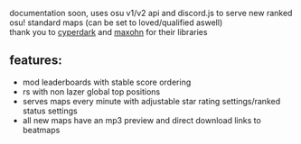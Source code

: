 documentation soon, uses osu v1/v2 api and discord.js to serve new ranked osu! standard maps (can be set to loved/qualified aswell) \
thank you to [cyperdark](https://github.com/cyperdark/osu-api-extended) and [maxohn](https://github.com/MaxOhn/rosu-pp) for their libraries 
## features: 
- mod leaderboards with stable score ordering
- rs with non lazer global top positions
- serves maps every minute with adjustable star rating settings/ranked status settings
- all new maps have an mp3 preview and direct download links to beatmaps

